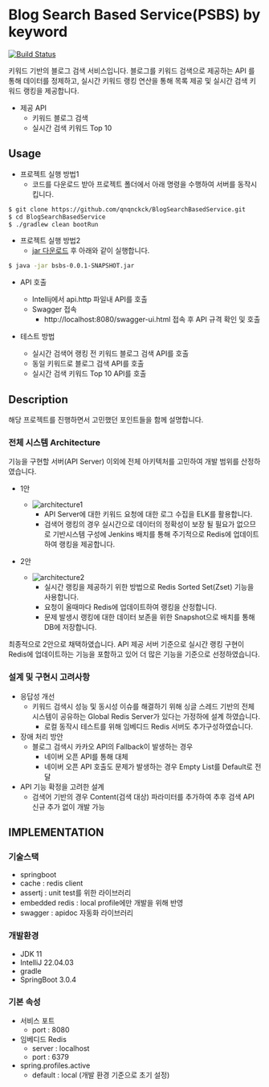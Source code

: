 # Blog Search Based Service(PSBS) by keyword
[![Build Status](https://travis-ci.org/dwyl/esta.svg?branch=master)](https://travis-ci.org/)

키워드 기반의 블로그 검색 서비스입니다. 블로그를 키워드 검색으로 제공하는 API 를 통해 데이터를
정제하고, 실시간 키워드 랭킹 연산을 통해 목록 제공 및 실시간 검색 키워드 랭킹을 제공합니다.

* 제공 API
    * 키워드 블로그 검색
    * 실시간 검색 키워드 Top 10

## Usage
* 프로젝트 실행 방법1
    * 코드를 다운로드 받아 프로젝트 폴더에서 아래 명령을 수행하여 서버를 동작시킵니다.
```sh
$ git clone https://github.com/qnqnckck/BlogSearchBasedService.git
$ cd BlogSearchBasedService
$ ./gradlew clean bootRun
```
* 프로젝트 실행 방법2
  * [jar 다운로드](https://drive.google.com/file/d/1150i0bCWg6SZltqtUGCENJwhoYx0GIZi/view?usp=share_link) 후 아래와 같이 실행합니다.

```sh
$ java -jar bsbs-0.0.1-SNAPSHOT.jar
```


* API 호출
    * Intellij에서 api.http 파일내 API를 호출
    * Swagger 접속
        * http://localhost:8080/swagger-ui.html 접속 후 API 규격 확인 및 호출


* 테스트 방법
    * 실시간 검색어 랭킹 전 키워드 블로그 검색 API를 호출
    * 동일 키워드로 블로그 검색 API를 호출
    * 실시간 검색 키워드 Top 10 API를 호출

## Description
해당 프로젝트를 진행하면서 고민했던 포인트들을 함께 설명합니다.
### 전체 시스템 Architecture
기능을 구현할 서버(API Server) 이외에 전체 아키텍처를 고민하여 개발 범위를 산정하였습니다.
* 1안
    * ![architecture1](https://user-images.githubusercontent.com/10949665/226685929-3813ef0a-f73b-4eae-a646-9c34bf1d16b9.png)
        * API Server에 대한 키워드 요청에 대한 로그 수집을 ELK를 활용합니다.
        * 검색어 랭킹의 경우 실시간으로 데이터의 정확성이 보장 될 필요가 없으므로 기반시스템 구성에 Jenkins 배치를 통해 주기적으로 Redis에 업데이트하여 랭킹을 제공합니다.


* 2안
    * ![architecture2](https://user-images.githubusercontent.com/10949665/226685956-3f82f6b1-97c1-411f-87b3-6145bdecadb1.png)
        * 실시간 랭킹을 제공하기 위한 방법으로 Redis Sorted Set(Zset) 기능을 사용합니다.
        * 요청이 올때마다 Redis에 업데이트하여 랭킹을 산정합니다.
        * 문제 발생시 랭킹에 대한 데이터 보존을 위한 Snapshot으로 배치를 통해 DB에 저장합니다.

최종적으로 2안으로 채택하였습니다. API 제공 서버 기준으로 실시간 랭킹 구현이 Redis에 업데이트하는 기능을 포함하고 있어 더 많은 기능을 기준으로 선정하였습니다.

### 설계 및 구현시 고려사항
* 응답성 개선
  * 키워드 검색시 성능 및 동시성 이슈를 해결하기 위해 싱글 스레드 기반의 전체 시스템이 공유하는 Global Redis Server가 있다는 가정하에 설계 하였습니다.
    * 로컬 동작시 테스트를 위해 임베디드 Redis 서버도 추가구성하였습니다.
* 장애 처리 방안
  * 블로그 검색시 카카오 API의 Fallback이 발생하는 경우
    * 네이버 오픈 API를 통해 대체
    * 네이버 오픈 API 호출도 문제가 발생하는 경우 Empty List를 Default로 전달
* API 기능 확정을 고려한 설계
    * 검색어 기반의 경우 Content(검색 대상) 파라미터를 추가하여 추후 검색 API 신규 추가 없이 개발 가능

## IMPLEMENTATION
### 기술스택
* springboot
* cache : redis client
* assertj : unit test를 위한 라이브러리
* embedded redis : local profile에만 개발을 위해 반영
* swagger : apidoc 자동화 라이브러리

### 개발환경
* JDK 11
* IntelliJ 22.04.03
* gradle
* SpringBoot 3.0.4

### 기본 속성
* 서비스 포트
    * port : 8080
* 임베디드 Redis
    * server : localhost
    * port : 6379
* spring.profiles.active
    * default : local (개발 환경 기준으로 초기 설정)

